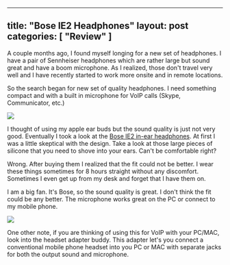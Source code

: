 -----
title: "Bose IE2 Headphones"
layout: post
categories: [ "Review" ]
-----

A couple months ago, I found myself longing for a new set of headphones. I have a pair of Sennheiser headphones which are rather large but sound great and have a boom microphone. As I realized, those don't travel very well and I have recently started to work more onsite and in remote locations.

So the search began for new set of quality headphones. I need something compact and with a built in microphone for VoIP calls (Skype, Communicator, etc.)

![](files/images/bose1.png)

I thought of using my apple ear buds but the sound quality is just not very good. Eventually I took a look at the [Bose IE2 in-ear headphones](http://www.amazon.com/Bose-326223-0030-Bose%C2%AEMIE2i-mobile-headset/dp/B0043WCH66/ref=pd_cp_e_1). At first I was a little skeptical with the design. Take a look at those large pieces of silicone that you need to shove into your ears. Can't be comfortable right?

Wrong. After buying them I realized that the fit could not be better. I wear these things sometimes for 8 hours straight without any discomfort. Sometimes I even get up from my desk and forget that I have them on.

I am a big fan. It's Bose, so the sound quality is great. I don't think the fit could be any better. The microphone works great on the PC or connect to my mobile phone.

![](files/images/bose2.png)

One other note, if you are thinking of using this for VoIP with your PC/MAC, look into the headset adapter buddy. This adapter let's you connect a conventional mobile phone headset into you PC or MAC with separate jacks for both the output sound and microphone.
